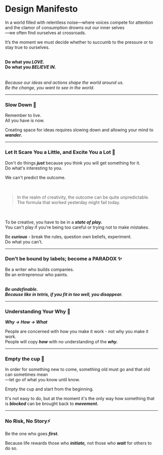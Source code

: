 # Design Manifesto

In a world filled with relentless noise—where voices compete for attention and the clamor of consumption drowns out our inner selves  
—we often find ourselves at crossroads.

It’s the moment we must decide whether to succumb to the pressure or to stay true to ourselves.
<br><br>

**Do what you _LOVE._**  
**Do what you _BELIEVE IN._**  
<br><br>
_Because our ideas and actions shape the world around us._  
_Be the change, you want to see in the world._


---

### Slow Down 🍃

Remember to live.  
All you have is now.

Creating space for ideas requires slowing down and allowing your mind to **_wander._**  

---

### Let It Scare You a Little, and Excite You a Lot  🎢

Don't do things **_just_** because you think you will get something for it.  
Do what's interesting to you.  

We can't predict the outcome.  
<br><br>
> In the realm of creativity, the outcome can be quite unpredictable.  
> The formula that worked yesterday might fail today.  

<br><br>
To be creative, you have to be in a **_state of play._**  
You can't play if you're being too careful or trying not to make mistakes.  

Be **_curious_** - break the rules, question own beliefs, experiment.  
Do what you can't.

---

### Don’t be bound by labels; become a PARADOX ✨  

Be a writer who builds companies.  
Be an entreprenour who paints.
<br><br>

**_Be undefinable.  
Because like in tetris, if  you fit in too well, you disappear._**

---

### Understanding Your Why 💖
**_Why → How → What_**  

People are concerned with how you make it work - not why you make it work.  
People will copy **_how_** with no understanding of the **_why._**

---

### Empty the cup 🍵

In order for something new to come, something old must go and that old can sometimes mean  
—let go of what you know until know.  

Empty the cup and start from the beginning.

It's not easy to do, but at the moment it's the only way how something that is **_blocked_** can be brought back to **_movement._**

---

### No Risk, No Story⚡

Be the one who goes **_first._**  

Because life rewards those who **_initiate,_** not those who **_wait_** for others to do so. 
